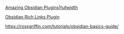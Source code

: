 [Amazing Obsidian Plugins|fullwidth](https://www.youtube.com/watch?v=2234DXKbNgM)



[Obsidian Rich Links Plugin](https://github.com/dhamaniasad/obsidian-rich-links)

https://rossgriffin.com/tutorials/obsidian-basics-guide/
